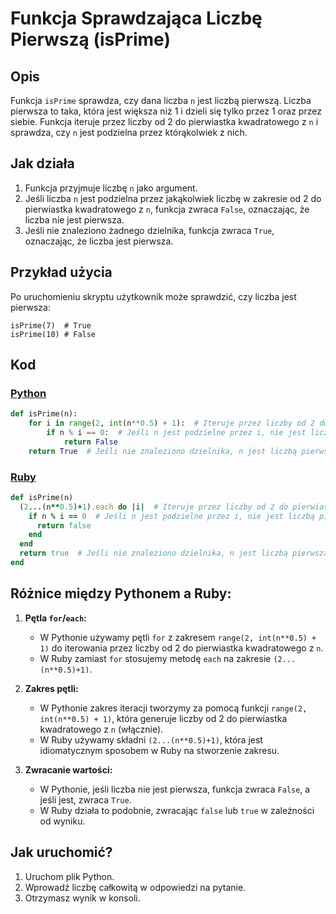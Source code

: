# Funkcja Sprawdzająca Liczbę Pierwszą (isPrime)

## Opis
Funkcja `isPrime` sprawdza, czy dana liczba `n` jest liczbą pierwszą. Liczba pierwsza to taka, która jest większa niż 1 i dzieli się tylko przez 1 oraz przez siebie. Funkcja iteruje przez liczby od 2 do pierwiastka kwadratowego z `n` i sprawdza, czy `n` jest podzielna przez którąkolwiek z nich.

## Jak działa
1. Funkcja przyjmuje liczbę `n` jako argument.
2. Jeśli liczba `n` jest podzielna przez jakąkolwiek liczbę w zakresie od 2 do pierwiastka kwadratowego z `n`, funkcja zwraca `False`, oznaczając, że liczba nie jest pierwsza.
3. Jeśli nie znaleziono żadnego dzielnika, funkcja zwraca `True`, oznaczając, że liczba jest pierwsza.

## Przykład użycia
Po uruchomieniu skryptu użytkownik może sprawdzić, czy liczba jest pierwsza:
```
isPrime(7)  # True
isPrime(10) # False
```

## Kod

### [Python](./script.py)
```python
def isPrime(n):
    for i in range(2, int(n**0.5) + 1):  # Iteruje przez liczby od 2 do pierwiastka kwadratowego z n
        if n % i == 0:  # Jeśli n jest podzielne przez i, nie jest liczbą pierwszą
            return False
    return True  # Jeśli nie znaleziono dzielnika, n jest liczbą pierwszą
```

### [Ruby](./script.rb)
```ruby
def isPrime(n)
  (2...(n**0.5)+1).each do |i|  # Iteruje przez liczby od 2 do pierwiastka kwadratowego z n
    if n % i == 0  # Jeśli n jest podzielne przez i, nie jest liczbą pierwszą
      return false
    end
  end
  return true  # Jeśli nie znaleziono dzielnika, n jest liczbą pierwszą
end
```

## Różnice między Pythonem a Ruby:
1. **Pętla `for`/`each`:**
   - W Pythonie używamy pętli `for` z zakresem `range(2, int(n**0.5) + 1)` do iterowania przez liczby od 2 do pierwiastka kwadratowego z `n`.
   - W Ruby zamiast `for` stosujemy metodę `each` na zakresie `(2...(n**0.5)+1)`.

2. **Zakres pętli:**
   - W Pythonie zakres iteracji tworzymy za pomocą funkcji `range(2, int(n**0.5) + 1)`, która generuje liczby od 2 do pierwiastka kwadratowego z `n` (włącznie).
   - W Ruby używamy składni `(2...(n**0.5)+1)`, która jest idiomatycznym sposobem w Ruby na stworzenie zakresu.

3. **Zwracanie wartości:**
   - W Pythonie, jeśli liczba nie jest pierwsza, funkcja zwraca `False`, a jeśli jest, zwraca `True`.
   - W Ruby działa to podobnie, zwracając `false` lub `true` w zależności od wyniku.

## Jak uruchomić?
1. Uruchom plik Python.
2. Wprowadź liczbę całkowitą w odpowiedzi na pytanie.
2. Otrzymasz wynik w konsoli.
